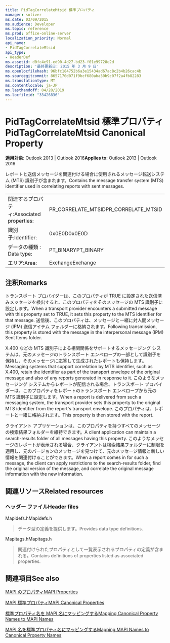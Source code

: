 ```yaml
---
title: PidTagCorrelateMtsid 標準プロパティ
manager: soliver
ms.date: 03/09/2015
ms.audience: Developer
ms.topic: reference
ms.prod: office-online-server
localization_priority: Normal
api_name:
- PidTagCorrelateMtsid
api_type:
- HeaderDef
ms.assetid: d0fc4e91-ed90-4d27-bd23-f01e99728e2d
description: '最終更新日: 2015 年 3 月 9 日'
ms.openlocfilehash: 96bfc184752b6a3e15434ad67ac8c2b4b26cac4b
ms.sourcegitcommit: 8657170d071f9bcf680aba50b9c07f2a4fb82283
ms.translationtype: MT
ms.contentlocale: ja-JP
ms.lasthandoff: 04/28/2019
ms.locfileid: "33426836"
---
```

# <a name="pidtagcorrelatemtsid-canonical-property"></a><span data-ttu-id="d4e65-103">PidTagCorrelateMtsid 標準プロパティ</span><span class="sxs-lookup"><span data-stu-id="d4e65-103">PidTagCorrelateMtsid Canonical Property</span></span>

  
  
<span data-ttu-id="d4e65-104">**適用対象**: Outlook 2013 | Outlook 2016</span><span class="sxs-lookup"><span data-stu-id="d4e65-104">**Applies to**: Outlook 2013 | Outlook 2016</span></span> 
  
<span data-ttu-id="d4e65-105">レポートと送信メッセージを関連付ける場合に使用されるメッセージ転送システム (MTS) 識別子が含まれます。</span><span class="sxs-lookup"><span data-stu-id="d4e65-105">Contains the message transfer system (MTS) identifier used in correlating reports with sent messages.</span></span>
  
|||
|:-----|:-----|
|<span data-ttu-id="d4e65-106">関連するプロパティ:</span><span class="sxs-lookup"><span data-stu-id="d4e65-106">Associated properties:</span></span>  <br/> |<span data-ttu-id="d4e65-107">PR_CORRELATE_MTSID</span><span class="sxs-lookup"><span data-stu-id="d4e65-107">PR_CORRELATE_MTSID</span></span>  <br/> |
|<span data-ttu-id="d4e65-108">識別子:</span><span class="sxs-lookup"><span data-stu-id="d4e65-108">Identifier:</span></span>  <br/> |<span data-ttu-id="d4e65-109">0x0E0D</span><span class="sxs-lookup"><span data-stu-id="d4e65-109">0x0E0D</span></span>  <br/> |
|<span data-ttu-id="d4e65-110">データの種類 : </span><span class="sxs-lookup"><span data-stu-id="d4e65-110">Data type:</span></span>  <br/> |<span data-ttu-id="d4e65-111">PT_BINARY</span><span class="sxs-lookup"><span data-stu-id="d4e65-111">PT_BINARY</span></span>  <br/> |
|<span data-ttu-id="d4e65-112">エリア:</span><span class="sxs-lookup"><span data-stu-id="d4e65-112">Area:</span></span>  <br/> |<span data-ttu-id="d4e65-113">Exchange</span><span class="sxs-lookup"><span data-stu-id="d4e65-113">Exchange</span></span>  <br/> |
   
## <a name="remarks"></a><span data-ttu-id="d4e65-114">注釈</span><span class="sxs-lookup"><span data-stu-id="d4e65-114">Remarks</span></span>

<span data-ttu-id="d4e65-115">トランスポート プロバイダーは、このプロパティが TRUE に設定された送信済みメッセージを検出すると、このプロパティをそのメッセージの MTS 識別子に設定します。</span><span class="sxs-lookup"><span data-stu-id="d4e65-115">When a transport provider encounters a submitted message with this property set to TRUE, it sets this property to the MTS identifier for that message.</span></span> <span data-ttu-id="d4e65-116">送信後、このプロパティは、メッセージと一緒に対人間メッセージ (IPM) 送信アイテム フォルダーに格納されます。</span><span class="sxs-lookup"><span data-stu-id="d4e65-116">Following transmission, this property is stored with the message in the interpersonal message (IPM) Sent Items folder.</span></span>
  
<span data-ttu-id="d4e65-117">X.400 などの MTS 識別子による相関関係をサポートするメッセージング システムは、元のメッセージのトランスポート エンベロープの一部として識別子を保持し、そのメッセージに応答して生成されたレポートも保持します。</span><span class="sxs-lookup"><span data-stu-id="d4e65-117">Messaging systems that support correlation by MTS identifier, such as X.400, retain the identifier as part of the transport envelope of the original message and also of any reports generated in response to it.</span></span> <span data-ttu-id="d4e65-118">このようなメッセージング システムからレポートが配信される場合、トランスポート プロバイダーは、このプロパティをレポートのトランスポート エンベロープから元の MTS 識別子に設定します。</span><span class="sxs-lookup"><span data-stu-id="d4e65-118">When a report is delivered from such a messaging system, the transport provider sets this property to the original MTS identifier from the report's transport envelope.</span></span> <span data-ttu-id="d4e65-119">このプロパティは、レポートと一緒に格納されます。</span><span class="sxs-lookup"><span data-stu-id="d4e65-119">This property is then stored with the report.</span></span>
  
<span data-ttu-id="d4e65-120">クライアント アプリケーションは、このプロパティを持つすべてのメッセージの検索結果フォルダーを維持できます。</span><span class="sxs-lookup"><span data-stu-id="d4e65-120">A client application can maintain a search-results folder of all messages having this property.</span></span> <span data-ttu-id="d4e65-121">このようなメッセージのレポートが表示される場合、クライアントは検索結果フォルダーに制限を適用し、元のバージョンのメッセージを見つけて、元のメッセージ情報と新しい情報を関連付けることができます。</span><span class="sxs-lookup"><span data-stu-id="d4e65-121">When a report comes in for such a message, the client can apply restrictions to the search-results folder, find the original version of the message, and correlate the original message information with the new information.</span></span>
  
## <a name="related-resources"></a><span data-ttu-id="d4e65-122">関連リソース</span><span class="sxs-lookup"><span data-stu-id="d4e65-122">Related resources</span></span>

### <a name="header-files"></a><span data-ttu-id="d4e65-123">ヘッダー ファイル</span><span class="sxs-lookup"><span data-stu-id="d4e65-123">Header files</span></span>

<span data-ttu-id="d4e65-124">Mapidefs.h</span><span class="sxs-lookup"><span data-stu-id="d4e65-124">Mapidefs.h</span></span>
  
> <span data-ttu-id="d4e65-125">データ型の定義を提供します。</span><span class="sxs-lookup"><span data-stu-id="d4e65-125">Provides data type definitions.</span></span>
    
<span data-ttu-id="d4e65-126">Mapitags.h</span><span class="sxs-lookup"><span data-stu-id="d4e65-126">Mapitags.h</span></span>
  
> <span data-ttu-id="d4e65-127">関連付けられたプロパティとして一覧表示されるプロパティの定義が含まれる。</span><span class="sxs-lookup"><span data-stu-id="d4e65-127">Contains definitions of properties listed as associated properties.</span></span>
    
## <a name="see-also"></a><span data-ttu-id="d4e65-128">関連項目</span><span class="sxs-lookup"><span data-stu-id="d4e65-128">See also</span></span>



[<span data-ttu-id="d4e65-129">MAPI のプロパティ</span><span class="sxs-lookup"><span data-stu-id="d4e65-129">MAPI Properties</span></span>](mapi-properties.md)
  
[<span data-ttu-id="d4e65-130">MAPI 標準プロパティ</span><span class="sxs-lookup"><span data-stu-id="d4e65-130">MAPI Canonical Properties</span></span>](mapi-canonical-properties.md)
  
[<span data-ttu-id="d4e65-131">標準プロパティ名を MAPI 名にマッピングする</span><span class="sxs-lookup"><span data-stu-id="d4e65-131">Mapping Canonical Property Names to MAPI Names</span></span>](mapping-canonical-property-names-to-mapi-names.md)
  
[<span data-ttu-id="d4e65-132">MAPI 名を標準プロパティ名にマッピングする</span><span class="sxs-lookup"><span data-stu-id="d4e65-132">Mapping MAPI Names to Canonical Property Names</span></span>](mapping-mapi-names-to-canonical-property-names.md)

